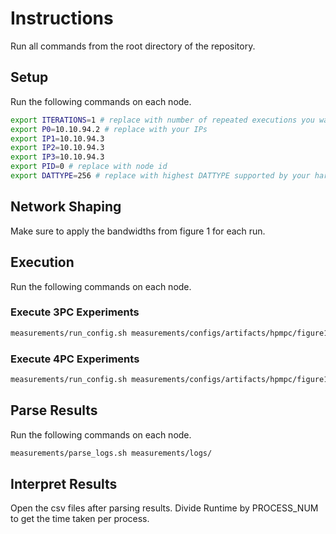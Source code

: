 # Instructions

Run all commands from the root directory of the repository.

## Setup

Run the following commands on each node.

```sh
export ITERATIONS=1 # replace with number of repeated executions you want to run
export P0=10.10.94.2 # replace with your IPs
export IP1=10.10.94.3
export IP2=10.10.94.3
export IP3=10.10.94.3
export PID=0 # replace with node id
export DATTYPE=256 # replace with highest DATTYPE supported by your hardware
```

## Network Shaping

Make sure to apply the bandwidths from figure 1 for each run.

## Execution

Run the following commands on each node.

### Execute 3PC Experiments
```sh
measurements/run_config.sh measurements/configs/artifacts/hpmpc/figure1 -i $ITERATIONS -a $IP0 -b $IP1 -c $IP2 -p $PID --override PROTOCOL=2 DATTYPE=$DATTYPE
```

### Execute 4PC Experiments
```sh
measurements/run_config.sh measurements/configs/artifacts/hpmpc/figure1 -i $ITERATIONS -a $IP0 -b $IP1 -c $IP2 -d $IP3-p $PID --override PROTOCOL=9 DATTYPE=$DATTYPE
```

## Parse Results

Run the following commands on each node.

```sh
measurements/parse_logs.sh measurements/logs/
```

## Interpret Results

Open the csv files after parsing results. Divide Runtime by PROCESS_NUM to get the time taken per process.
